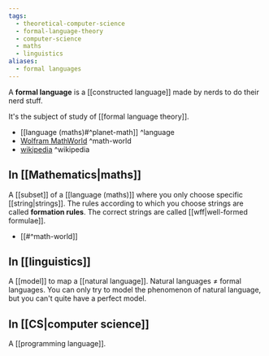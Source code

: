```yaml
---
tags:
  - theoretical-computer-science
  - formal-language-theory
  - computer-science
  - maths
  - linguistics
aliases:
  - formal languages
---
```

A **formal language** is a [[constructed language]] made by nerds to do their nerd stuff.

It's the subject of study of [[formal language theory]].

- [[language (maths)#^planet-math]] ^language
- [Wolfram MathWorld](https://mathworld.wolfram.com/FormalLanguage.html) ^math-world
- [wikipedia](https://en.wikipedia.org/wiki/Formal_language) ^wikipedia

## In [[Mathematics|maths]]

A [[subset]] of a [[language (maths)]] where you only choose specific [[string|strings]].
The rules according to which you choose strings are called **formation rules**.
The correct strings are called [[wff|well-formed formulae]].

- [[#^math-world]]

## In [[linguistics]]

A [[model]] to map a [[natural language]].
Natural languages ${ \neq }$ formal languages.
You can only try to model the phenomenon of natural language, but you can't quite have a perfect model.

## In [[CS|computer science]]

A [[programming language]].